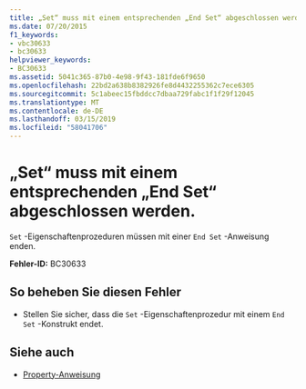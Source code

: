 ```yaml
---
title: „Set“ muss mit einem entsprechenden „End Set“ abgeschlossen werden.
ms.date: 07/20/2015
f1_keywords:
- vbc30633
- bc30633
helpviewer_keywords:
- BC30633
ms.assetid: 5041c365-87b0-4e98-9f43-181fde6f9650
ms.openlocfilehash: 22bd2a638b8382926fe8d4432255362c7ece6305
ms.sourcegitcommit: 5c1abeec15fbddcc7dbaa729fabc1f1f29f12045
ms.translationtype: MT
ms.contentlocale: de-DE
ms.lasthandoff: 03/15/2019
ms.locfileid: "58041706"
---
```

# <a name="set-statement-must-end-with-a-matching-end-set"></a>„Set“ muss mit einem entsprechenden „End Set“ abgeschlossen werden.
`Set` -Eigenschaftenprozeduren müssen mit einer `End Set` -Anweisung enden.  
  
 **Fehler-ID:** BC30633  
  
## <a name="to-correct-this-error"></a>So beheben Sie diesen Fehler  
  
-   Stellen Sie sicher, dass die `Set` -Eigenschaftenprozedur mit einem `End Set` -Konstrukt endet.  
  
## <a name="see-also"></a>Siehe auch

- [Property-Anweisung](../../visual-basic/language-reference/statements/property-statement.md)
